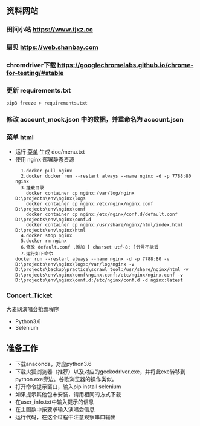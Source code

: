 ## 资料网站

### 田间小站 https://www.tjxz.cc
### 扇贝 https://web.shanbay.com

### chromdriver下载 https://googlechromelabs.github.io/chrome-for-testing/#stable

### 更新 requirements.txt 
```
pip3 freeze > requirements.txt
```

### 修改 account_mock.json 中的数据，并重命名为 account.json

### 菜单 html
 - 运行 [菜单](scratch_menu.py) 生成 doc/menu.txt
 - 使用 nginx 部署静态资源
    ```
      1.docker pull nginx  
      2.docker docker run --restart always --name nginx -d -p 7788:80 nginx
      3.挂载目录
        docker container cp nginx:/var/log/nginx D:\projects\env\nginx\logs
        docker container cp nginx:/etc/nginx/nginx.conf D:\projects\env\nginx\conf
        docker container cp nginx:/etc/nginx/conf.d/default.conf D:\projects\env\nginx\conf.d
        docker container cp nginx:/usr/share/nginx/html/index.html D:\projects\env\nginx\html 
      4.docker stop nginx  
      5.docker rm nginx
      6.修改 default.conf ,添加 [ charset utf-8; ]分号不能丢
      7.运行如下命令
    docker run --restart always --name nginx -d -p 7788:80 -v D:\projects\env\nginx\logs:/var/log/nginx -v D:\projects\backup\practice\scrawl_tool:/usr/share/nginx/html -v D:\projects\env\nginx\conf\nginx.conf:/etc/nginx/nginx.conf -v D:\projects\env\nginx\conf.d:/etc/nginx/conf.d -d nginx:latest
   ```
   
### Concert_Ticket
大麦网演唱会抢票程序
* Python3.6
* Selenium
## 准备工作
* 下载anaconda，对应python3.6
* 下载火狐浏览器（推荐）以及对应的geckodriver.exe，并将此exe转移到python.exe旁边。谷歌浏览器的操作类似。
* 打开命令提示窗口，输入pip install selenium
* 如果提示其他包未安装，请用相同的方式下载
* 在user_info.txt中输入提示的信息
* 在主函数中按要求输入演唱会信息
* 运行代码，在这个过程中注意观察串口输出